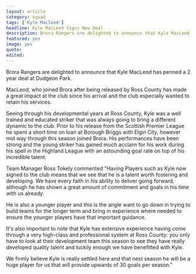 ```yaml
---
layout: article
category: squad
tags: ['Kyle Macleod']
headline: Kyle MacLeod Signs New Deal
description: Brora Rangers are delighted to announce that Kyle MacLeod has penned a 2 year deal at Dudgeon Park
featured: yes
image: yes
quote:
edited:
---
```

Brora Rangers are delighted to announce that Kyle MacLeod has penned a 2 year deal at Dudgeon Park.

MacLeod, who joined Brora after being released by Ross County has made a great impact at the club since his arrival and the club especially wanted to retain his services.

Seeing through his developmental years at Ross County, Kyle was a well trained and educated striker that was always going to bring a different dynamic to the club. Prior to his release from the Scottish Premier League he spent a short time on loan at Borough Briggs with Elgin City, however mid way through this season joined Brora. His performances have been strong and the young striker has gained much acclaim for his work during his spell in the Highland League with an astounding goal rate on top of his incredible talent.

Team Manager Ross Tokely commented "Having Players such as Kyle now signed to the club means that we see that he is a talent worth fostering and developing. We have every faith in his ability to deliver going forward, although he has shown a great amount of commitment and goals in his time with us already.

He is also a younger player and this is the angle want to go down in trying to build teams for the longer term and bring in experience where needed to ensure the younger players have that important guidance.

 It's also important to note that Kyle has extensive experience having come through a very high-class and professional system at Ross County: you only have to look at their development team this season to see they have really developed quality talent and luckily enough we have benefitted with Kyle.

We firmly believe Kyle is really settled here and that next season he will be a huge player for us that will provide upwards of 30 goals per season."
